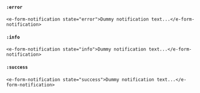 #### `:error`
```
<e-form-notification state="error">Dummy notification text...</e-form-notification>
```

#### `:info`
```
<e-form-notification state="info">Dummy notification text...</e-form-notification>
```


#### `:success`
```
<e-form-notification state="success">Dummy notification text...</e-form-notification>
```
